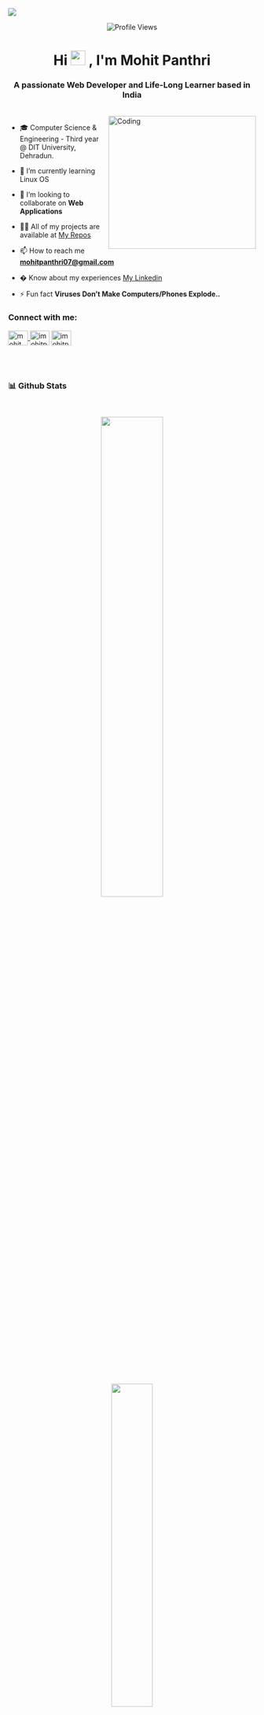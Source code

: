 <img align="center" src="https://user-images.githubusercontent.com/99413629/212354977-f1982553-e8c9-4fd8-8605-b06907901eec.gif">

<div align=center>
      
![Profile Views](https://komarev.com/ghpvc/?username=mohitpanthri&color=219ebc&style=flat)

</div>

<!-- <h1 align="center">Hi 👋, I'm Mohit Panthri</h1> -->

<div align="center"> 
<h1> Hi <img src="https://user-images.githubusercontent.com/99413629/212355689-3911cc66-da6d-4432-abfb-864fdaf544c3.gif" width="30"> , I'm Mohit Panthri </h1>
</div>

<h3 align="center">A passionate Web Developer and Life-Long Learner based in India</h3>
<br>

<img align="right" alt="Coding" height="270" width="300" src="https://user-images.githubusercontent.com/99413629/212356179-72d0d750-710a-4077-8c79-34b55d6eb954.gif">

- 🎓 Computer Science & Engineering - Third year @ DIT University, Dehradun.

- 🌱 I’m currently learning Linux OS

- 👯 I’m looking to collaborate on **Web Applications**

- 👨‍💻 All of my projects are available at [My Repos](https://github.com/mohitpanthri?tab=repositories)

- 📫 How to reach me **mohitpanthri07@gmail.com**

- � Know about my experiences [My Linkedin](https://www.linkedin.com/in/mohit-panthri-a36045210/)

- ⚡ Fun fact **Viruses Don’t Make Computers/Phones Explode..**

<h3 align="left"><b>Connect with me:</b></h3>

<p align="left">
<a href="https://www.linkedin.com/in/mohit-panthri-a36045210/" target="blank"><img align="center" src="https://user-images.githubusercontent.com/99413629/212359457-7cec5290-c241-4959-90e4-2856d94eb57a.svg" alt="mohit panthri" height="30" width="40" />
</a>
<a href="https://www.instagram.com/imohitpanthri" target="blank"><img align="center" src="https://user-images.githubusercontent.com/99413629/212359076-10c5cec2-4754-402c-bfc7-054ea0ec2dca.svg" alt="imohitpanthri" height="30" width="40" /></a>
<a href="https://twitter.com/imohitpanthri" target="blank"><img align="center" src="https://user-images.githubusercontent.com/99413629/212359542-df320ebf-65d5-4ea0-9643-30129822d55e.svg" alt="imohitpanthri" height="30" width="40" /></a>
<!-- <a href="https://leetcode.com/mohitpanthri" target="blank"><img align="center" src="svg/Social/leet-code.svg" alt="mohitpanthri" height="30" width="40" /></a> -->
</p>

<br>

<!-- <div align="left">
<h3><b>Now Playing On Spotify:</b>🎧</h3>

[![spotify-github-profile](https://spotify-github-profile.vercel.app/api/view?uid=xw58synoluwd6fcs679a7q6fh&cover_image=true&theme=novatorem&bar_color=ffffff&bar_color_cover=false)](https://spotify-github-profile.vercel.app/api/view?uid=xw58synoluwd6fcs679a7q6fh&redirect=true)
<div> -->
<br>

<h3 align="left"><b>📊 Github Stats</b></h3>
<br>
<p align="center">
      <img width="50%"
        src="https://github-readme-stats.vercel.app/api?username=mohitpanthri&show_icons=true&theme=highcontrast&show_icons=true"
      />
    </p>

<p align="center">
      <img width="41%"
        src="https://github-readme-stats.vercel.app/api/top-langs/?username=mohitpanthri&layout=compact&theme=highcontrast"
      />
    </p>

<p align="center">
<img width="50%"
src="https://github-readme-streak-stats.herokuapp.com/?user=mohitpanthri&currStreakNum=2FD3EB&fire=pink&sideLabels=F00&theme=highcontrast&sideLabels=f77f00"
      />
<br><br>
<a align="center" href="https://gitstalk.netlify.app/mohitpanthri/" target="_blank"> See My Latest Activities Here </a>
    </p>


<br>

<p align="center">🎀 Contributions (<a href="https://guides.github.com/introduction/flow" title="GitHub flow">GitHub Flow</a>), 🔥 issues, and 🥮 feature requests are most welcome!</p>

<p align="center">💙 If you like my projects, Give them ⭐ and Share it with friends!</p>
</p>
<p align="center">Made with ❤️ by yours truly</p>

<br>

<div align="center">

[![Typing SVG](https://readme-typing-svg.herokuapp.com?font=arial&size=30&color=CBC0D3&background=1982C400&center=true&lines=%E2%9A%A1%EF%B8%8FStay+awesome!%E2%9A%A1%EF%B8%8F;%E2%9D%A4%EF%B8%8F+Have+a+nice+day+%E2%9D%A4%EF%B8%8F)](https://git.io/typing-svg)

</div>

<p align="center"> <img src="https://user-images.githubusercontent.com/99413629/212357396-fe1a483f-6269-43ea-bfe9-06099f7c0c87.svg" alt="wave svg" />
</p>
